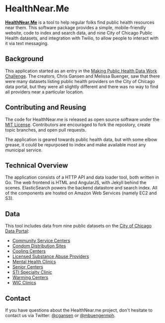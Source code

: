 HealthNear.Me
=============

**[HealthNear.Me](http://healthnear.me/)** is a tool to help regular folks find public health resources near them. This software package provides a simple, mobile-friendly website, code to index and search data, and nine City of Chicago Public Health datasets, and integration with Twilio, to allow people to interact with it via text messaging.

Background
----------

This application started as an entry in the [Making Public Health Data Work Challenge](http://www.smartchicagocollaborative.org/illinois-public-health-datapalooza-and-a-10k-challenge/). The creators, Chris Gansen and Melissa Buenger, saw that there were many datasets listing public health providers on the City of Chicago data portal, but they were all slightly different and there was no way to find all providers near a particular location.

Contributing and Reusing
------------------------

The code for HealthNear.me is released as open source software under the [MIT License](LICENSE.md). Contributors are encouraged to fork the repostory, create topic branches, and open pull requests.

The application is geared towards public health data, but with some elbow grease, it could be repurposed to index and make available most any municipal service.

Technical Overview
------------------

The application consists of a HTTP API and data loader tool, both written in Go. The web frontend is HTML and AngularJS, with Jekyll behind the scenes. ElasticSearch powers the backend datastore and search index. All of the components are hosted on Amazon Web Services (namely EC2 and S3).

Data
----

This tool includes data from nine public datasets on the [City of Chicago Data Portal](http://data.cityofchicago.org):

- [Community Service Centers](http://data.cityofchicago.org/resource/bspy-6mw8.json)
- [Condom Distribution Sites](http://data.cityofchicago.org/resource/azpf-uc4s.json)
- [Cooling Centers](http://data.cityofchicago.org/resource/msrk-w9ih.json)
- [Licensed Substance Abuse Providers](http://data.cityofchicago.org/resource/9zqv-3uhs.json)
- [Mental Health Clinics](http://data.cityofchicago.org/resource/v56e-cy8y.json)
- [Senior Centers](http://data.cityofchicago.org/resource/qhfc-4cw2.json)
- [STI Specialty Clinic](http://data.cityofchicago.org/resource/ajzs-akmm.json)
- [Warming Centers](http://data.cityofchicago.org/resource/h243-v2q5.json)
- [WIC Clinics](http://data.cityofchicago.org/resource/g85x-gwmp.json)

Contact
-------

If you have questions about the HealthNear.me project, don't hesitate to contact us via Twitter: [@cgansen](https://twitter.com/cgansen) or [@mbuengermph](https://twitter.com/mbuengermph).